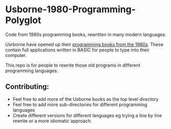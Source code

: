# Usborne-1980-Programming-Polyglot
Code from 1980s programming books, rewritten in many modern languages.

Usrborne have opened up their [programming books from the 1980s](http://www.usborne.com/catalogue/feature-page/computer-and-coding-books.aspx). These contain full applications written in BASIC for people to type into their computer.

This repo is for people to rewrite those old programs in different programming languages:

## Contributing:

- Feel free to add more of the Usborne books as the top level directory
- Feel free to add more sub-directories for different programming languages
- Create different versions for different languages eg trying a line by line rewrite or a more idiomatic approach.
